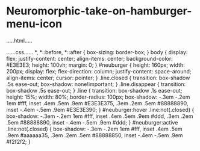 # Neuromorphic-take-on-hamburger-menu-icon
.....html.....
<!DOCTYPE html>
<html>
  <head>
    <meta charset="utf-8">
    <meta name="viewport" content="width=device-width">
    <title>repl.it</title>
    <link href="style.css" rel="stylesheet" type="text/css" />
  </head>
  <body>
    <script src="script.js"></script>
    <div id="neuburger">
	<div class="line"></div>
	<div class="line"></div>
	<div class="line"></div>
</div>
  </body>
</html>
......css......
*,
*::before,
*::after {
	box-sizing: border-box;
}
body {
	display: flex;
	justify-content: center;
	align-items: center;
	background-color: #E3E3E3;
	height: 100vh;
	margin: 0;
}
#neuburger {
	height: 160px;
	width: 200px;
	display: flex;
	flex-direction: column;
	justify-content: space-around;
	align-items: center;
	cursor: pointer;
}
.line.closed {
	transition: box-shadow .5s ease-out;
	box-shadow: none!important;
}
.line.disappear {
	transition: box-shadow .5s ease-out;
}
.line {
	transition: box-shadow .1s ease-out;
	height: 15%;
	width: 80%;
	border-radius: 100px;
	box-shadow:
		-.3em -.2em 1em #fff,
		inset .4em .5em .9em #E3E3E375,
		.3em .2em .5em #88888890,
		inset -.4em -.5em .9em #E3E3E390;
}
#neuburger:hover .line:not(.closed) {
	box-shadow:
		-.3em -.2em 1em #fff,
		inset .4em .5em .9em #ddd,
		.3em .2em .5em #88888890,
		inset -.4em -.5em .9em #ddd;
}
#neuburger:active .line:not(.closed) {
	box-shadow:
		-.3em -.2em 1em #fff,
		inset .4em .5em .9em #aaaaaa35,
		.3em .2em .5em #88888850,
		inset -.4em -.5em .9em #f2f2f2;
}
